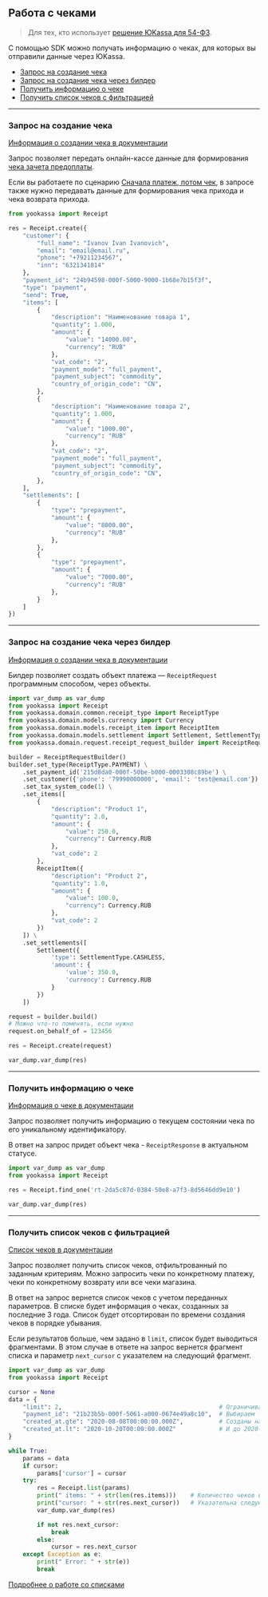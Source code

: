 ## Работа с чеками

> Для тех, кто использует [решение ЮKassa для 54-ФЗ](https://yookassa.ru/developers/54fz/basics).

С помощью SDK можно получать информацию о чеках, для которых вы отправили данные через ЮKassa.

* [Запрос на создание чека](#Запрос-на-создание-чека)
* [Запрос на создание чека через билдер](#Запрос-на-создание-чека-через-билдер)
* [Получить информацию о чеке](#Получить-информацию-о-чеке)
* [Получить список чеков с фильтрацией](#Получить-список-чеков-с-фильтрацией)

---

### Запрос на создание чека

[Информация о создании чека в документации](https://yookassa.ru/developers/api?lang=python#create_receipt)

Запрос позволяет передать онлайн-кассе данные для формирования [чека зачета предоплаты](https://yookassa.ru/developers/54fz/payments#settlement-receipt).

Если вы работаете по сценарию [Сначала платеж, потом чек](https://yookassa.ru/developers/54fz/basics#receipt-after-payment), 
в запросе также нужно передавать данные для формирования чека прихода и чека возврата прихода.

```python
from yookassa import Receipt

res = Receipt.create({
    "customer": {
        "full_name": "Ivanov Ivan Ivanovich",
        "email": "email@email.ru",
        "phone": "+79211234567",
        "inn": "6321341814"
    },
    "payment_id": "24b94598-000f-5000-9000-1b68e7b15f3f",
    "type": "payment",
    "send": True,
    "items": [
        {
            "description": "Наименование товара 1",
            "quantity": 1.000,
            "amount": {
                "value": "14000.00",
                "currency": "RUB"
            },
            "vat_code": "2",
            "payment_mode": "full_payment",
            "payment_subject": "commodity",
            "country_of_origin_code": "CN",
        },
        {
            "description": "Наименование товара 2",
            "quantity": 1.000,
            "amount": {
                "value": "1000.00",
                "currency": "RUB"
            },
            "vat_code": "2",
            "payment_mode": "full_payment",
            "payment_subject": "commodity",
            "country_of_origin_code": "CN",
        },
    ],
    "settlements": [
        {
            "type": "prepayment",
            "amount": {
                "value": "8000.00",
                "currency": "RUB"
            },
        },
        {
            "type": "prepayment",
            "amount": {
                "value": "7000.00",
                "currency": "RUB"
            },
        }
    ]
})
```

---

### Запрос на создание чека через билдер

[Информация о создании чека в документации](https://yookassa.ru/developers/api?lang=python#create_receipt)

Билдер позволяет создать объект платежа — `ReceiptRequest` программным способом, через объекты.

```python
import var_dump as var_dump
from yookassa import Receipt
from yookassa.domain.common.receipt_type import ReceiptType
from yookassa.domain.models.currency import Currency
from yookassa.domain.models.receipt_item import ReceiptItem
from yookassa.domain.models.settlement import Settlement, SettlementType
from yookassa.domain.request.receipt_request_builder import ReceiptRequestBuilder

builder = ReceiptRequestBuilder()
builder.set_type(ReceiptType.PAYMENT) \
    .set_payment_id('215d8da0-000f-50be-b000-0003308c89be') \
    .set_customer({'phone': '79990000000', 'email': 'test@email.com'}) \
    .set_tax_system_code(1) \
    .set_items([
        {
            "description": "Product 1",
            "quantity": 2.0,
            "amount": {
                "value": 250.0,
                "currency": Currency.RUB
            },
            "vat_code": 2
        },
        ReceiptItem({
            "description": "Product 2",
            "quantity": 1.0,
            "amount": {
                "value": 100.0,
                "currency": Currency.RUB
            },
            "vat_code": 2
        })
    ]) \
    .set_settlements([
        Settlement({
            'type': SettlementType.CASHLESS,
            'amount': {
                'value': 350.0,
                'currency': Currency.RUB
            }
        })
    ])

request = builder.build()
# Можно что-то поменять, если нужно
request.on_behalf_of = 123456

res = Receipt.create(request)

var_dump.var_dump(res)
```

---

### Получить информацию о чеке

[Информация о чеке в документации](https://yookassa.ru/developers/api?lang=python#get_receipt)

Запрос позволяет получить информацию о текущем состоянии чека по его уникальному идентификатору.

В ответ на запрос придет объект чека - `ReceiptResponse` в актуальном статусе.

```python
import var_dump as var_dump
from yookassa import Receipt

res = Receipt.find_one('rt-2da5c87d-0384-50e8-a7f3-8d5646dd9e10')

var_dump.var_dump(res)
```

---

### Получить список чеков с фильтрацией

[Список чеков в документации](https://yookassa.ru/developers/api?lang=python#get_receipts_list)

Запрос позволяет получить список чеков, отфильтрованный по заданным критериям. 
Можно запросить чеки по конкретному платежу, чеки по конкретному возврату или все чеки магазина.

В ответ на запрос вернется список чеков с учетом переданных параметров. В списке будет информация о чеках, 
созданных за последние 3 года. Список будет отсортирован по времени создания чеков в порядке убывания.

Если результатов больше, чем задано в `limit`, список будет выводиться фрагментами. 
В этом случае в ответе на запрос вернется фрагмент списка и параметр `next_cursor` с указателем на следующий фрагмент.

```python
import var_dump as var_dump
from yookassa import Receipt

cursor = None
data = {
    "limit": 2,                                            # Ограничиваем размер выборки
    "payment_id": "21b23b5b-000f-5061-a000-0674e49a8c10",  # Выбираем только по конкретному платежу
    "created_at.gte": "2020-08-08T00:00:00.000Z",          # Созданы начиная с 2020-08-08
    "created_at.lt": "2020-10-20T00:00:00.000Z"            # И до 2020-10-20
}

while True:
    params = data
    if cursor:
        params['cursor'] = cursor
    try:
        res = Receipt.list(params)
        print(" items: " + str(len(res.items)))    # Количество чеков в выборке
        print("cursor: " + str(res.next_cursor))   # Указательна следующую страницу
        var_dump.var_dump(res)

        if not res.next_cursor:
            break
        else:
            cursor = res.next_cursor
    except Exception as e:
        print(" Error: " + str(e))
        break

```
[Подробнее о работе со списками](https://yookassa.ru/developers/using-api/lists)